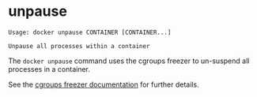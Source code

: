 <!--[metadata]>
+++
title = "unpause"
description = "The unpause command description and usage"
keywords = ["cgroups, suspend, container"]
[menu.main]
parent = "smn_cli"
weight=1
+++
<![end-metadata]-->

# unpause

    Usage: docker unpause CONTAINER [CONTAINER...]

    Unpause all processes within a container

The `docker unpause` command uses the cgroups freezer to un-suspend all
processes in a container.

See the
[cgroups freezer documentation](https://www.kernel.org/doc/Documentation/cgroups/freezer-subsystem.txt)
for further details.
